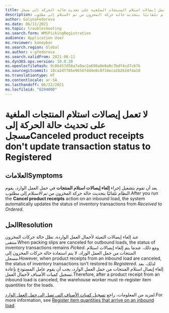 ```yaml
---
title: لا تعمل إيصالات استلام المنتجات الملغية على تحديث حالة الحركة إلى مسجل
description: بعد إلغاء إيصالات استلام المنتجات في حمل العمل الوارد، يقوم النظام تلقائيًا بتحديث حالة حركة المخزون من تم الاستلام إلى مطلوب.
author: GalynaFedorova
ms.date: 06/11/2021
ms.topic: troubleshooting
ms.search.form: WMSPickingRegistration
audience: Application User
ms.reviewer: kamaybac
ms.search.region: Global
ms.author: v-gfedorova
ms.search.validFrom: 2021-06-11
ms.dyn365.ops.version: 10.0.20
ms.openlocfilehash: 9c86457d50a7a9ac2a699a0e0a9c7bdf4cd7c67b
ms.sourcegitcommit: 18ca2df785e9656fdd4e8c0734eca2b2624fda10
ms.translationtype: HT
ms.contentlocale: ar-SA
ms.lasthandoff: 06/22/2021
ms.locfileid: "6294000"
---
```

# <a name="canceled-product-receipts-dont-update-transaction-status-to-registered"></a><span data-ttu-id="73d16-103">لا تعمل إيصالات استلام المنتجات الملغية على تحديث حالة الحركة إلى مسجل</span><span class="sxs-lookup"><span data-stu-id="73d16-103">Canceled product receipts don't update transaction status to Registered</span></span>

## <a name="symptoms"></a><span data-ttu-id="73d16-104">العلامات</span><span class="sxs-lookup"><span data-stu-id="73d16-104">Symptoms</span></span>

<span data-ttu-id="73d16-105">بعد أن تقوم بتشغيل إجراء **إلغاء إيصالات استلام المنتجات** في حمل العمل الوارد، يقوم النظام تلقائيًا بتحديث حالة حركة المخزون من *تم الاستلام* إلى *مطلوب*.</span><span class="sxs-lookup"><span data-stu-id="73d16-105">After you run the **Cancel product receipts** action on an inbound load, the system automatically updates the status of inventory transactions from *Received* to *Ordered*.</span></span>

## <a name="resolution"></a><span data-ttu-id="73d16-106">الحل</span><span class="sxs-lookup"><span data-stu-id="73d16-106">Resolution</span></span>

<span data-ttu-id="73d16-107">عند إلغاء إيصالات التعبئة لأحمال العمل الواردة، تظل حالة حركات المخزون *منتقى*.</span><span class="sxs-lookup"><span data-stu-id="73d16-107">When packing slips are canceled for outbound loads, the status of inventory transactions remains *Picked*.</span></span> <span data-ttu-id="73d16-108">ومع ذلك، عندما يتم إلغاء إيصالات استلام المنتجات من حمل العمل الوراد، لا يتم استعادة حالة حركات المخزون إلى *مسجل*.</span><span class="sxs-lookup"><span data-stu-id="73d16-108">However, when product receipts from an inbound load are canceled, the status of inventory transactions isn't restored to *Registered*.</span></span> <span data-ttu-id="73d16-109">لذلك، بعد إلغاء إيصال استلام المنتجات من حمل العمل الوارد، يجب أن يقوم عامل المستودع بإعادة تسجيل كميات الأصناف لأحمال العمل.</span><span class="sxs-lookup"><span data-stu-id="73d16-109">Therefore, after a product receipt from an inbound load is canceled, the warehouse worker must re-register item quantities for the loads.</span></span>

<span data-ttu-id="73d16-110">لمزيد من المعلومات، راجع [تسجيل كميات الأصناف التي تصل إلى حمل العمل الوارد](/dynamics365/supply-chain/warehousing/inbound-load-handling#register-item-quantities-arriving).</span><span class="sxs-lookup"><span data-stu-id="73d16-110">For more information, see [Register item quantities that arrive on an inbound load](/dynamics365/supply-chain/warehousing/inbound-load-handling#register-item-quantities-arriving).</span></span>
